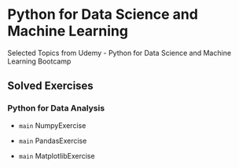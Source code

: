 # Python for Data Science and Machine Learning
Selected Topics from Udemy - Python for Data Science and Machine Learning Bootcamp

## Solved Exercises

### Python for Data Analysis 

- `main` NumpyExercise

- `main` PandasExercise

- `main` MatplotlibExercise
